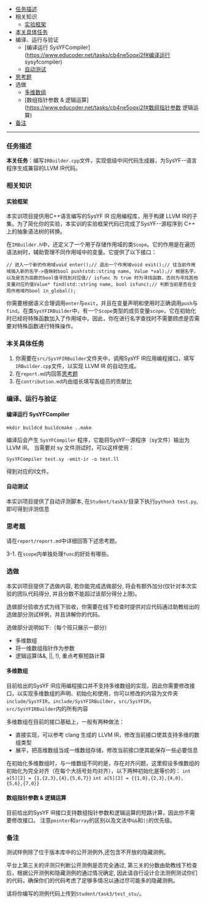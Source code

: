 - [任务描述](https://www.educoder.net/tasks/cb4ne5oqxi2f#任务描述)
- 相关知识
  - [实验框架](https://www.educoder.net/tasks/cb4ne5oqxi2f#实验框架)
- [本关具体任务](https://www.educoder.net/tasks/cb4ne5oqxi2f#本关具体任务)
- 编译、运行与验证
  - [编译运行 SysYFCompiler](https://www.educoder.net/tasks/cb4ne5oqxi2f#编译运行 sysyfcompiler)
  - [自动测试](https://www.educoder.net/tasks/cb4ne5oqxi2f#自动测试)
- [思考题](https://www.educoder.net/tasks/cb4ne5oqxi2f#思考题)
- 选做
  - [多维数组](https://www.educoder.net/tasks/cb4ne5oqxi2f#多维数组)
  - [数组指针参数 & 逻辑运算](https://www.educoder.net/tasks/cb4ne5oqxi2f#数组指针参数  逻辑运算)
- [备注](https://www.educoder.net/tasks/cb4ne5oqxi2f#备注)

------

### 任务描述

**本关任务**：编写`IRBuilder.cpp`文件，实现低级中间代码生成器，为SysYF--语言程序生成兼容的LLVM IR代码。

### 相关知识

#### 实验框架

本实训项目提供用C++语言编写的SysYF IR 应用编程库，用于构建 LLVM IR的子集。为了简化你的实验，本实训的实验框架代码已完成了SysYF--源程序到 C++ 上的抽象语法树的转换。

在`IRBuilder.h`中，还定义了一个用于存储作用域的类`Scope`。它的作用是在遍历语法树时，辅助管理不同作用域中的变量。它提供了以下接口：

```
// 进入一个新的作用域void enter();// 退出一个作用域void exit();// 往当前作用域插入新的名字->值映射bool push(std::string name, Value *val);// 根据名字，以及是否为函数的bool值寻找到对应值// isfunc 为 true 时为寻找函数，否则为寻找其他变量对应的值Value* find(std::string name, bool isfunc);// 判断当前是否在全局作用域内bool in_global();
```

你需要根据语义合理调用`enter`与`exit`，并且在变量声明和使用时正确调用`push`与`find`。在类`SysYFIRBuilder`中，有一个`Scope`类型的成员变量`scope`，它在初始化时已经将特殊函数加入了作用域中。因此，你在进行名字查找时不需要顾虑是否需要对特殊函数进行特殊操作。

### 本关具体任务

1. 你需要在`src/SysYFIRBuilder`文件夹中，调用SysYF IR应用编程接口，填写`IRBuilder.cpp`文件，以实现 LLVM IR 的自动生成。
2. 在`report.md`内回答[思考题](https://www.educoder.net/tasks/cb4ne5oqxi2f#思考题)
3. 在`contribution.md`内由组长填写各组员的贡献比

### 编译、运行与验证

#### 编译运行 SysYFCompiler

```
mkdir buildcd buildcmake ..make
```

编译后会产生 `SysYFCompiler` 程序，它能将SysYF--源程序（sy文件）输出为LLVM IR。
当需要对 sy 文件测试时，可以这样使用：

```
SysYFCompiler test.sy -emit-ir -o test.ll
```

得到对应的ll文件。

#### 自动测试

本实训项目提供了自动评测脚本, 在`Student/task3/`目录下执行`python3 test.py`, 即可得到评测信息

### 思考题

请在`report/report.md`中详细回答下述思考题。

3-1. 在`scope`内单独处理`func`的好处有哪些。

### 选做

本实训项目提供了选做内容, 若你能完成选做部分, 将会有额外加分(仅针对本次实验的团队代码得分, 并且分数不能超过该部分得分上限)。

选做部分验收方式为线下验收，你需要在线下检查时提供对应代码通过助教给出的选做部分测试样例，并且讲解你的代码。

选做部分说明如下:（每个班只展示一部分）

- 多维数组
- 将一维数组指针作为参数
- 逻辑运算(&&, ||, !), 重点考察短路计算

#### 多维数组

目前给出的SysYF IR应用编程接口并不支持多维数组的实现，因此你需要修改接口，以实现多维数组的声明、初始化和使用，你可以修改的内容为文件夹`include/SysYFIR`，`include/SysYFIRBuilder`，`src/SysYFIR`，`src/SysYFIRBuilder`内的所有内容

多维数组在目前的接口基础上，一般有两种做法：  

- 直接实现，可以参考 clang 生成的 LLVM IR，修改当前接口使其支持多维的数组类型
- 展平，把高维数组当成一维数组存储，修改当前接口使其能保存一些必要信息

在初始化多维数组时，与一维数组不同的是，存在对齐问题，这里假设多维数组的初始化为完全对齐（在每个大括号处均对齐），以下两种初始化是等价的：
`int a[5][2] = {1,{2,3},{4},{5,6,7}}`
`int a[5][2] = {{1,0},{2,3},{4,0},{5,6},{7,0}}`  

#### 数组指针参数 & 逻辑运算

目前给出的SysYF IR接口支持数组指针参数和逻辑运算的短路计算，因此你不需要修改接口。
注意`pointer`和`array`的区别以及文法中`&&`和`||`的优先级。

### 备注

测试样例除了位于版本库中的公开测例外,还包含不开放的隐藏测例。

平台上第三关的评测只判断公开测例是否完全通过, 第三关的分数由助教线下检查后，根据公开测例和隐藏测例的通过情况确定, 因此请自行设计合法测例测试你们的代码，确保你们的代码考虑了足够多情况以通过尽可能多的隐藏测例。

请将你编写的测例代码上传到`Student/task3/test_stu/`。